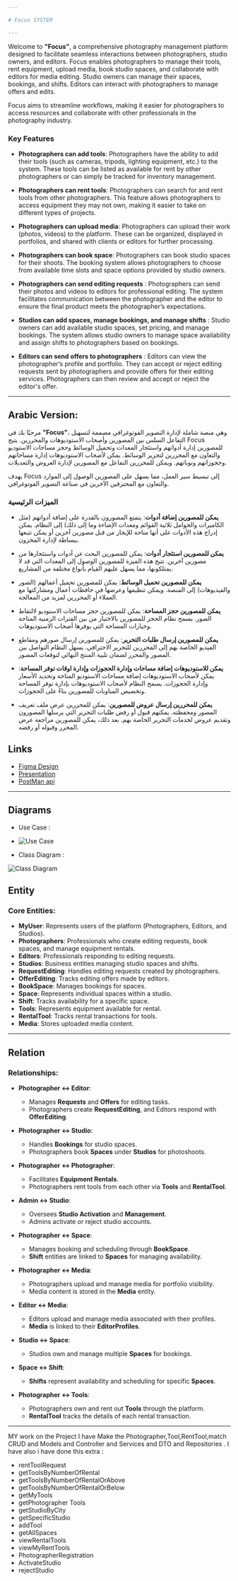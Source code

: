 ```yaml
---

# Focus SYSTEM

---
```


Welcome to **"Focus"**, a comprehensive photography management platform designed to facilitate seamless interactions between photographers, studio owners, and editors. 
Focus enables photographers to manage their tools, rent equipment, upload media, book studio spaces, and collaborate with editors for media editing. 
Studio owners can manage their spaces, bookings, and shifts. Editors can interact with photographers to manage offers and edits.

Focus aims to streamline workflows, making it easier for photographers to access resources and collaborate with other professionals in the photography industry.

### Key Features

- **Photographers can add tools**: Photographers have the ability to add their tools (such as cameras, tripods, lighting equipment, etc.) to the system. These tools can be listed as available for rent by other photographers or can simply be tracked for inventory management.

- **Photographers can rent tools**: Photographers can search for and rent tools from other photographers. This feature allows photographers to access equipment they may not own, making it easier to take on different types of projects.

- **Photographers can upload media**: Photographers can upload their work (photos, videos) to the platform. These can be organized, displayed in portfolios, and shared with clients or editors for further processing.

- **Photographers can book space**: Photographers can book studio spaces for their shoots. The booking system allows photographers to choose from available time slots and space options provided by studio owners.

- **Photographers can send editing requests** : Photographers can send their photos and videos to editors for professional editing. The system facilitates communication between the photographer and the editor to ensure the final product meets the photographer’s expectations.

- **Studios can add spaces, manage bookings, and manage shifts** : Studio owners can add available studio spaces, set pricing, and manage bookings. The system allows studio owners to manage space availability and assign shifts to photographers based on bookings.

- **Editors can send offers to photographers** : Editors can view the photographer’s profile and portfolio. They can accept or reject editing requests sent by photographers and provide offers for their editing services. Photographers can then review and accept or reject the editor's offer.

---

## Arabic Version:

مرحبًا بك في **"Focus"**، وهي منصة شاملة لإدارة التصوير الفوتوغرافي مصممة لتسهيل التفاعل السلس بين المصورين وأصحاب الاستوديوهات والمحررين.
يتيح Focus للمصورين إدارة أدواتهم واستئجار المعدات وتحميل الوسائط وحجز مساحات الاستوديو والتعاون مع المحررين لتحرير الوسائط.
يمكن لأصحاب الاستوديوهات إدارة مساحاتهم وحجوزاتهم ونوباتهم. ويمكن للمحررين التفاعل مع المصورين لإدارة العروض والتعديلات.

يهدف Focus إلى تبسيط سير العمل، مما يسهل على المصورين الوصول إلى الموارد والتعاون مع المحترفين الآخرين في صناعة التصوير الفوتوغرافي.

### الميزات الرئيسية

- **يمكن للمصورين إضافة أدوات**: يتمتع المصورون بالقدرة على إضافة أدواتهم (مثل الكاميرات والحوامل ثلاثية القوائم ومعدات الإضاءة وما إلى ذلك) إلى النظام. يمكن إدراج هذه الأدوات على أنها متاحة للإيجار من قبل مصورين آخرين أو يمكن تتبعها ببساطة لإدارة المخزون.

- **يمكن للمصورين استئجار أدوات**: يمكن للمصورين البحث عن أدوات واستئجارها من مصورين آخرين. تتيح هذه الميزة للمصورين الوصول إلى المعدات التي قد لا يمتلكونها، مما يسهل عليهم القيام بأنواع مختلفة من المشاريع.

- **يمكن للمصورين تحميل الوسائط**: يمكن للمصورين تحميل أعمالهم (الصور والفيديوهات) إلى المنصة. ويمكن تنظيمها وعرضها في حافظات أعمال ومشاركتها مع العملاء أو المحررين لمزيد من المعالجة.

- **يمكن للمصورين حجز المساحة**: يمكن للمصورين حجز مساحات الاستوديو لالتقاط الصور. يسمح نظام الحجز للمصورين بالاختيار من بين الفترات الزمنية المتاحة وخيارات المساحة التي يوفرها أصحاب الاستوديوهات.

- **يمكن للمصورين إرسال طلبات التحرير**: يمكن للمصورين إرسال صورهم ومقاطع الفيديو الخاصة بهم إلى المحررين للتحرير الاحترافي. يسهل النظام التواصل بين المصور والمحرر لضمان تلبية المنتج النهائي لتوقعات المصور.

- **يمكن للاستوديوهات إضافة مساحات وإدارة الحجوزات وإدارة اوقات توفر المساحة**: يمكن لأصحاب الاستوديوهات إضافة مساحات الاستوديو المتاحة وتحديد الأسعار وإدارة الحجوزات. يسمح النظام لأصحاب الاستوديوهات بإدارة توفر المساحة وتخصيص المناوبات للمصورين بناءً على الحجوزات.

- **يمكن للمحررين إرسال عروض للمصورين**: يمكن للمحررين عرض ملف تعريف المصور ومحفظته. يمكنهم قبول أو رفض طلبات التحرير التي يرسلها المصورون وتقديم عروض لخدمات التحرير الخاصة بهم. بعد ذلك، يمكن للمصورين مراجعة عرض المحرر وقبوله أو رفضه.

## Links

- [Figma Design](https://www.figma.com/proto/SM3UpZt8aHlHy050JT8Zn4/Foucs?node-id=46-143&p=f&t=PrH32mXLcvCJfShs-1&scaling=min-zoom&content-scaling=fixed&page-id=0%3A1)
- [Presentation](https://www.canva.com/design/DAGba3bZYyY/ynAFwYLwEkRmaFzvbNt7NQ/edit?utm_content=DAGba3bZYyY&utm_campaign=designshare&utm_medium=link2&utm_source=sharebutton)
- [PostMan api](https://documenter.getpostman.com/view/30968689/2sAXqqdNjT)


---

## Diagrams

- Use Case :

- ![Use Case](https://github.com/user-attachments/assets/4a8849af-061b-4da5-869d-702d94c46a31)


- Class Diagram :

![Class Diagram](https://github.com/user-attachments/assets/3fde31ab-ad29-433b-8449-c22e9e397d18)

## Entity

### Core Entities:
- **MyUser**: Represents users of the platform (Photographers, Editors, and Studios).  
- **Photographers**: Professionals who create editing requests, book spaces, and manage equipment rentals.  
- **Editors**: Professionals responding to editing requests.  
- **Studios**: Business entities managing studio spaces and shifts.  
- **RequestEditing**: Handles editing requests created by photographers.  
- **OfferEditing**: Tracks editing offers made by editors.  
- **BookSpace**: Manages bookings for spaces.  
- **Space**: Represents individual spaces within a studio.  
- **Shift**: Tracks availability for a specific space.  
- **Tools**: Represents equipment available for rental.  
- **RentalTool**: Tracks rental transactions for tools.  
- **Media**: Stores uploaded media content.  

---

## Relation

### Relationships:
- **Photographer ↔ Editor**:  
  - Manages **Requests** and **Offers** for editing tasks.  
  - Photographers create **RequestEditing**, and Editors respond with **OfferEditing**.

- **Photographer ↔ Studio**:  
  - Handles **Bookings** for studio spaces.  
  - Photographers book **Spaces** under **Studios** for photoshoots.

- **Photographer ↔ Photographer**:  
  - Facilitates **Equipment Rentals**.  
  - Photographers rent tools from each other via **Tools** and **RentalTool**.

- **Admin ↔ Studio**:  
  - Oversees **Studio Activation** and **Management**.  
  - Admins activate or reject studio accounts.

- **Photographer ↔ Space**:  
  - Manages booking and scheduling through **BookSpace**.  
  - **Shift** entities are linked to **Spaces** for managing availability.

- **Photographer ↔ Media**:  
  - Photographers upload and manage media for portfolio visibility.  
  - Media content is stored in the **Media** entity.

- **Editor ↔ Media**:  
  - Editors upload and manage media associated with their profiles.  
  - **Media** is linked to their **EditorProfiles**.

- **Studio ↔ Space**:  
  - Studios own and manage multiple **Spaces** for bookings.

- **Space ↔ Shift**:  
  - **Shifts** represent availability and scheduling for specific **Spaces**.

- **Photographer ↔ Tools**:  
  - Photographers own and rent out **Tools** through the platform.  
  - **RentalTool** tracks the details of each rental transaction.

---


  MY work on the Project 
I have Make the Photographer,Tool,RentTool,match CRUD and Models and Controller and Services and DTO and Repositories . 
I have also i have done this extra : 
 - rentToolRequest
 - getToolsByNumberOfRental
 - getToolsByNumberOfRentalOrAbove
 - getToolsByNumberOfRentalOrBelow
 - getMyTools
 - getPhotographer Tools
 - getStudioByCity
 - getSpecificStudio
 - addTool
 - getAllSpaces
 - viewRentalTools
 - viewMyRentTools
 - PhotographerRegistration
 - ActivateStudio
 - rejectStudio







